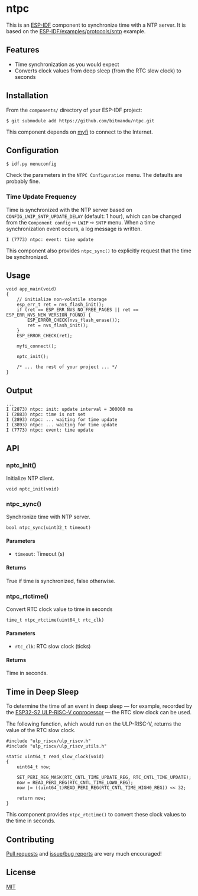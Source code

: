 # ntpc

This is an [ESP-IDF][1] component to synchronize time with a NTP
server. It is based on the [ESP-IDF/examples/protocols/sntp][2]
example.

## Features

* Time synchronization as you would expect
* Converts clock values from deep sleep (from the RTC slow clock) to seconds

## Installation

From the `components/` directory of your ESP-IDF project:

    $ git submodule add https://github.com/bitmandu/ntpc.git

This component depends on [myfi][3] to connect to the Internet.

## Configuration

    $ idf.py menuconfig

Check the parameters in the `NTPC Configuration` menu. The defaults
are probably fine.

### Time Update Frequency

Time is synchronized with the NTP server based on
`CONFIG_LWIP_SNTP_UPDATE_DELAY` (default: 1 hour), which can be
changed from the `Component config` ⇨ `LWIP` ⇨ `SNTP` menu. When a
time synchronization event occurs, a log message is written.

    I (7773) ntpc: event: time update

This component also provides `ntpc_sync()` to explicitly request that
the time be synchronized.

## Usage

    void app_main(void)
    {
        // initialize non-volatile storage
        esp_err_t ret = nvs_flash_init();
        if (ret == ESP_ERR_NVS_NO_FREE_PAGES || ret == ESP_ERR_NVS_NEW_VERSION_FOUND) {
            ESP_ERROR_CHECK(nvs_flash_erase());
            ret = nvs_flash_init();
        }
        ESP_ERROR_CHECK(ret);

        myfi_connect();

        nptc_init();

        /* ... the rest of your project ... */
    }

## Output

    ...
    I (2873) ntpc: init: update interval = 300000 ms
    I (2883) ntpc: time is not set
    I (2893) ntpc: ... waiting for time update
    I (3893) ntpc: ... waiting for time update
    I (7773) ntpc: event: time update

## API

### nptc_init()

Initialize NTP client.

    void nptc_init(void)

### ntpc_sync()

Synchronize time with NTP server.

    bool ntpc_sync(uint32_t timeout)

#### Parameters

- `timeout`: Timeout (s)

#### Returns

True if time is synchronized, false otherwise.

### ntpc_rtctime()

Convert RTC clock value to time in seconds

    time_t ntpc_rtctime(uint64_t rtc_clk)

#### Parameters

- `rtc_clk`: RTC slow clock (ticks)

#### Returns

Time in seconds.

## Time in Deep Sleep

To determine the time of an event in deep sleep — for example,
recorded by the [ESP32-S2 ULP-RISC-V coprocessor][4] — the RTC slow
clock can be used.

The following function, which would run on the ULP-RISC-V, returns the
value of the RTC slow clock.

    #include "ulp_riscv/ulp_riscv.h"
    #include "ulp_riscv/ulp_riscv_utils.h"

    static uint64_t read_slow_clock(void)
    {
        uint64_t now;

        SET_PERI_REG_MASK(RTC_CNTL_TIME_UPDATE_REG, RTC_CNTL_TIME_UPDATE);
        now = READ_PERI_REG(RTC_CNTL_TIME_LOW0_REG);
        now |= ((uint64_t)READ_PERI_REG(RTC_CNTL_TIME_HIGH0_REG)) << 32;

        return now;
    }

This component provides `ntpc_rtctime()` to convert these clock values
to the time in seconds.

## Contributing

[Pull requests][pulls] and [issue/bug reports][issues] are very much
encouraged!

## License

[MIT](LICENSE)


[issues]: https://github.com/bitmandu/ntpc/issues
[pulls]: https://github.com/bitmandu/ntpc/pulls
[1]: https://docs.espressif.com/projects/esp-idf/en/latest/esp32/index.html
[2]: https://github.com/espressif/esp-idf/tree/master/examples/protocols/sntp
[3]: https://github.com/bitmandu/myfi
[4]: https://docs.espressif.com/projects/esp-idf/en/latest/esp32s2/api-guides/ulp-risc-v.html
